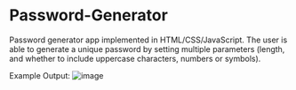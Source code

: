 # Password-Generator
Password generator app implemented in HTML/CSS/JavaScript. The user is able to generate a unique password by setting multiple parameters (length, and whether to include uppercase characters, numbers or symbols).

Example Output: 
![image](https://user-images.githubusercontent.com/87671757/200159511-6455b347-bccf-4250-885d-f9fac42f317f.png)
